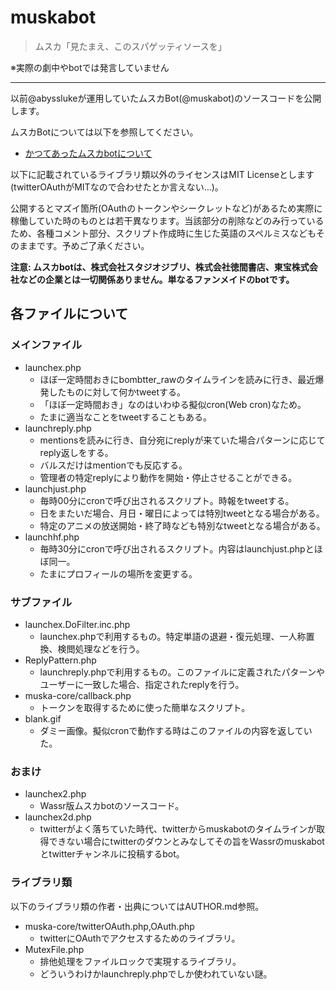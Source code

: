 # muskabot
> ムスカ「見たまえ、このスパゲッティソースを」 

※実際の劇中やbotでは発言していません

***

以前@abysslukeが運用していたムスカBot(@muskabot)のソースコードを公開します。

ムスカBotについては以下を参照してください。

* [かつてあったムスカbotについて](https://scrapbox.io/abyssluke/%E3%81%8B%E3%81%A4%E3%81%A6%E3%81%82%E3%81%A3%E3%81%9F%E3%83%A0%E3%82%B9%E3%82%ABbot%E3%81%AB%E3%81%A4%E3%81%84%E3%81%A6)

以下に記載されているライブラリ類以外のライセンスはMIT Licenseとします(twitterOAuthがMITなので合わせたとか言えない…)。

公開するとマズイ箇所(OAuthのトークンやシークレットなど)があるため実際に稼働していた時のものとは若干異なります。当該部分の削除などのみ行っているため、各種コメント部分、スクリプト作成時に生じた英語のスペルミスなどもそのままです。予めご了承ください。

**注意: ムスカbotは、株式会社スタジオジブリ、株式会社徳間書店、東宝株式会社などの企業とは一切関係ありません。単なるファンメイドのbotです。**

## 各ファイルについて

### メインファイル
* launchex.php
    * ほぼ一定時間おきにbombtter_rawのタイムラインを読みに行き、最近爆発したものに対して何かtweetする。
    * 「ほぼ一定時間おき」なのはいわゆる擬似cron(Web cron)なため。
    * たまに適当なことをtweetすることもある。
* launchreply.php
    * mentionsを読みに行き、自分宛にreplyが来ていた場合パターンに応じてreply返しをする。
    * バルスだけはmentionでも反応する。
    * 管理者の特定replyにより動作を開始・停止させることができる。
* launchjust.php
    * 毎時00分にcronで呼び出されるスクリプト。時報をtweetする。
    * 日をまたいだ場合、月日・曜日によっては特別tweetとなる場合がある。
    * 特定のアニメの放送開始・終了時なども特別なtweetとなる場合がある。
* launchhf.php
    * 毎時30分にcronで呼び出されるスクリプト。内容はlaunchjust.phpとほぼ同一。
    * たまにプロフィールの場所を変更する。

### サブファイル
* launchex.DoFilter.inc.php
    * launchex.phpで利用するもの。特定単語の退避・復元処理、一人称置換、検閲処理などを行う。
* ReplyPattern.php
    * launchreply.phpで利用するもの。このファイルに定義されたパターンやユーザーに一致した場合、指定されたreplyを行う。
* muska-core/callback.php
    * トークンを取得するために使った簡単なスクリプト。
* blank.gif
    * ダミー画像。擬似cronで動作する時はこのファイルの内容を返していた。

### おまけ
* launchex2.php
    * Wassr版ムスカbotのソースコード。
* launchex2d.php
    * twitterがよく落ちていた時代、twitterからmuskabotのタイムラインが取得できない場合にtwitterのダウンとみなしてその旨をWassrのmuskabotとtwitterチャンネルに投稿するbot。

### ライブラリ類
以下のライブラリ類の作者・出典についてはAUTHOR.md参照。

* muska-core/twitterOAuth.php,OAuth.php
    * twitterにOAuthでアクセスするためのライブラリ。
* MutexFile.php
    * 排他処理をファイルロックで実現するライブラリ。
    * どういうわけかlaunchreply.phpでしか使われていない謎。

